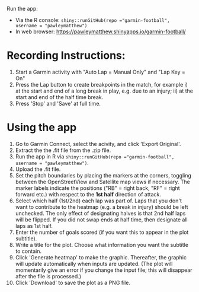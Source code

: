 Run the app: 

- Via the R console: `shiny::runGitHub(repo ="garmin-football", username = "pawleymatthew")`
- In web browser: <https://pawleymatthew.shinyapps.io/garmin-football/>

# Recording Instructions:

1. Start a Garmin activity with "Auto Lap = Manual Only" and "Lap Key = On"
2. Press the Lap button to create breakpoints in the match, for example
   i) at the start and end of a long break in play, e.g. due to an injury;
   ii) at the start and end of the half time break.
3. Press 'Stop' and 'Save' at full time.

# Using the app

1. Go to Garmin Connect, select the acivity, and click 'Export Original'.
2. Extract the the .fit file from the .zip file.
3. Run the app in R via `shiny::runGitHub(repo ="garmin-football", username = "pawleymatthew")`.
4. Upload the .fit file.
5. Set the pitch boundaries by placing the markers at the corners, toggling between the OpenStreetView and Satellite map views if necessary. The marker labels indicate the positions ("RB" = right back, "RF" = right forward etc.) with respect to the **1st half** direction of attack. 
6. Select which half (1st/2nd) each lap was part of. Laps that you don't want to contribute to the heatmap (e.g. a break in injury) should be left unchecked. The only effect of designating halves is that 2nd half laps will be flipped. If you did not swap ends at half time, then designate all laps as 1st half.
7. Enter the number of goals scored (if you want this to appear in the plot subtitle).
7. Write a title for the plot. Choose what information you want the subtitle to contain.
8. Click 'Generate heatmap' to make the graphic. Thereafter, the graphic will update automatically when inputs are updated. (The plot will momentarily give an error if you change the input file; this will disappear after the file is processed.)
9. Click 'Download' to save the plot as a PNG file. 
